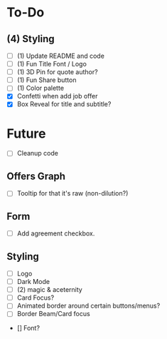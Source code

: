 # To-Do

## (4) Styling
- [ ] (1) Update README and code 
- [ ] (1) Fun Title Font / Logo
- [ ] (1) 3D Pin for quote author?
- [ ] (1) Fun Share button
- [ ] (1) Color palette
- [x] Confetti when add job offer
- [x] Box Reveal for title and subtitle?

# Future
- [ ] Cleanup code

## Offers Graph
- [ ] Tooltip for that it's raw (non-dilution?)

## Form
- [ ] Add agreement checkbox.

## Styling
- [ ] Logo
- [ ] Dark Mode
- [ ] (2) magic & aceternity
 - [ ] Card Focus?
 - [ ] Animated border around certain buttons/menus?
- [ ] Border Beam/Card focus
- [] Font?
